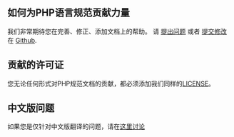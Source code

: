 ## 如何为PHP语言规范贡献力量

我们非常期待您在完善、修正、添加文档上的帮助。
请 [提出问题](https://bugs.php.net/) 或者 [提交修改](https://wiki.php.net/vcs/gitworkflow)
在 [Github](https://github.com/php/php-langspec).

## 贡献的许可证

您无论任何形式对PHP规范文档的贡献，都必须添加我们同样的[LICENSE](LICENSE)。 

## 中文版问题

如果您是仅针对中文版翻译的问题，请在[这里讨论](https://github.com/100dos/php-langspec-cn/issues)

